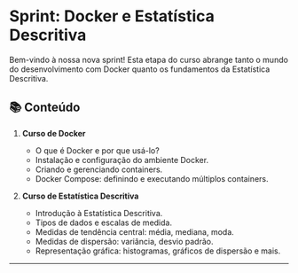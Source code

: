 # Sprint: Docker e Estatística Descritiva

Bem-vindo à nossa nova sprint! Esta etapa do curso abrange tanto o mundo do desenvolvimento com Docker quanto os fundamentos da Estatística Descritiva.

## 📚 Conteúdo

1. **Curso de Docker**
    - O que é Docker e por que usá-lo?
    - Instalação e configuração do ambiente Docker.
    - Criando e gerenciando containers.
    - Docker Compose: definindo e executando múltiplos containers.
    
2. **Curso de Estatística Descritiva**
    - Introdução à Estatística Descritiva.
    - Tipos de dados e escalas de medida.
    - Medidas de tendência central: média, mediana, moda.
    - Medidas de dispersão: variância, desvio padrão.
    - Representação gráfica: histogramas, gráficos de dispersão e mais.


---
